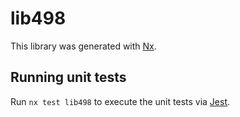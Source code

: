 # lib498

This library was generated with [Nx](https://nx.dev).


## Running unit tests

Run `nx test lib498` to execute the unit tests via [Jest](https://jestjs.io).


